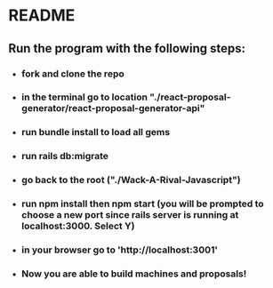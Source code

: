 # README

## Run the program with the following steps:

* ### fork and clone the repo
* ### in the terminal go to location "./react-proposal-generator/react-proposal-generator-api"
* ### run bundle install to load all gems
* ### run rails db:migrate
* ### go back to the root ("./Wack-A-Rival-Javascript")
* ### run npm install then npm start (you will be prompted to choose a new port since rails server is running at localhost:3000. Select Y)
* ### in your browser go to 'http://localhost:3001'
* ### Now you are able to build machines and proposals!